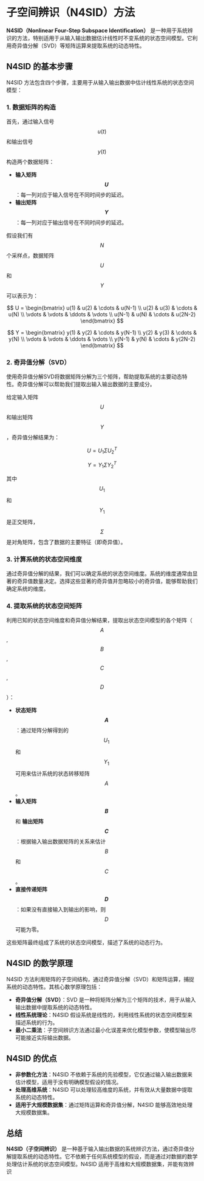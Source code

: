 # 子空间辨识（N4SID）方法

**N4SID（Nonlinear Four-Step Subspace Identification）** 是一种用于系统辨识的方法，特别适用于从输入输出数据估计线性时不变系统的状态空间模型。它利用奇异值分解（SVD）等矩阵运算来提取系统的动态特性。

## N4SID 的基本步骤

N4SID 方法包含四个步骤，主要用于从输入输出数据中估计线性系统的状态空间模型：

### 1. 数据矩阵的构造

首先，通过输入信号 $$u(t) $$ 和输出信号 $$ y(t) $$ 构造两个数据矩阵：

- **输入矩阵 $$ U $$**：每一列对应于输入信号在不同时间步的延迟。
- **输出矩阵 $$Y $$**：每一列对应于输出信号在不同时间步的延迟。

假设我们有 $$N $$个采样点，数据矩阵 $$ U  $$ 和 $$ Y $$ 可以表示为：

$$
U = \begin{bmatrix} 
u(1) & u(2) & \cdots & u(N-1) \\
u(2) & u(3) & \cdots & u(N) \\
\vdots & \vdots & \ddots & \vdots \\
u(N-1) & u(N) & \cdots & u(2N-2)
\end{bmatrix}
$$

$$
Y = \begin{bmatrix} 
y(1) & y(2) & \cdots & y(N-1) \\
y(2) & y(3) & \cdots & y(N) \\
\vdots & \vdots & \ddots & \vdots \\
y(N-1) & y(N) & \cdots & y(2N-2)
\end{bmatrix}
$$

### 2. 奇异值分解（SVD）

使用奇异值分解SVD将数据矩阵分解为三个矩阵，帮助提取系统的主要动态特性。奇异值分解可以帮助我们提取出输入输出数据的主要成分。

给定输入矩阵 $$ U $$ 和输出矩阵 $$ Y  $$，奇异值分解结果为：

$$
U = U_1 \Sigma U_2^T
$$

$$
Y = Y_1 \Sigma Y_2^T
$$

其中 $$ U_1 $$ 和 $$ Y_1  $$ 是正交矩阵，$$ \Sigma  $$ 是对角矩阵，包含了数据的主要特征（即奇异值）。

### 3. 计算系统的状态空间维度

通过奇异值分解的结果，我们可以确定系统的状态空间维度。系统的维度通常由显著的奇异值数量决定。选择这些显著的奇异值并忽略较小的奇异值，能够帮助我们确定系统的维度。

### 4. 提取系统的状态空间矩阵

利用已知的状态空间维度和奇异值分解结果，提取出状态空间模型的各个矩阵（$$ A  $$, $$ B $$, $$ C  $$, $$ D  $$）：

- **状态矩阵 $$ A $$**：通过矩阵分解得到的 $$ U_1  $$ 和 $$ Y_1  $$ 可用来估计系统的状态转移矩阵 $$ A  $$。
- **输入矩阵 $$ B  $$** 和 **输出矩阵 $$ C $$**：根据输入输出数据矩阵的关系来估计 $$ B  $$ 和 $$ C  $$。
- **直接传递矩阵 $$ D  $$**：如果没有直接输入到输出的影响，则 $$ D  $$ 可能为零。

这些矩阵最终组成了系统的状态空间模型，描述了系统的动态行为。

## N4SID 的数学原理

N4SID 方法利用矩阵的子空间结构，通过奇异值分解（SVD）和矩阵运算，捕捉系统的动态特性。其核心数学原理包括：

- **奇异值分解（SVD）**：SVD 是一种将矩阵分解为三个矩阵的技术，用于从输入输出数据中提取系统的动态特性。
- **线性系统理论**：N4SID 假设系统是线性的，利用线性系统的状态空间模型来描述系统的行为。
- **最小二乘法**：子空间辨识方法通过最小化误差来优化模型参数，使模型输出尽可能接近实际输出数据。

## N4SID 的优点

- **非参数化方法**：N4SID 不依赖于系统的先验模型，它仅通过输入输出数据来估计模型，适用于没有明确模型假设的情况。
- **处理高维系统**：N4SID 可以处理较高维度的系统，并有效从大量数据中提取系统的动态特性。
- **适用于大规模数据集**：通过矩阵运算和奇异值分解，N4SID 能够高效地处理大规模数据集。

## 总结

**N4SID（子空间辨识）** 是一种基于输入输出数据的系统辨识方法，通过奇异值分解提取系统的动态特性。它不依赖于任何系统模型的假设，而是通过对数据的数学处理估计系统的状态空间模型。N4SID 适用于高维和大规模数据集，并能有效辨识